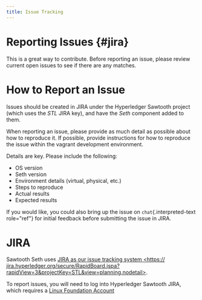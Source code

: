 ```yaml
---
title: Issue Tracking
---
```


# Reporting Issues {#jira}

This is a great way to contribute. Before reporting an issue, please
review current open issues to see if there are any matches.

# How to Report an Issue

Issues should be created in JIRA under the Hyperledger Sawtooth project
(which uses the *STL* JIRA key), and have the *Seth* component added to
them.

When reporting an issue, please provide as much detail as possible about
how to reproduce it. If possible, provide instructions for how to
reproduce the issue within the vagrant development environment.

Details are key. Please include the following:

-   OS version
-   Seth version
-   Environment details (virtual, physical, etc.)
-   Steps to reproduce
-   Actual results
-   Expected results

If you would like, you could also bring up the issue on
`chat`{.interpreted-text role="ref"} for initial feedback before
submitting the issue in JIRA.

# JIRA

Sawtooth Seth uses [JIRA as our issue tracking system \<https://
jira.hyperledger.org/secure/RapidBoard.jspa?rapidView=3&projectKey=STL&view=planning.nodetail>]().

To report issues, you will need to log into Hyperledger Sawtooth JIRA,
which requires a [Linux Foundation
Account](https://identity.linuxfoundation.org/)
